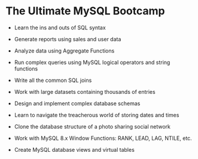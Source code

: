 # The Ultimate MySQL Bootcamp

   * Learn the ins and outs of SQL syntax

   * Generate reports using sales and user data

   * Analyze data using Aggregate Functions

   * Run complex queries using MySQL logical operators and string functions

   * Write all the common SQL joins

   * Work with large datasets containing thousands of entries

   * Design and implement complex database schemas

   * Learn to navigate the treacherous world of storing dates and times

   * Clone the database structure of a photo sharing social network

   * Work with MySQL 8.x Window Functions: RANK, LEAD, LAG, NTILE, etc.

   * Create MySQL database views and virtual tables
